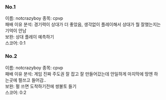 ### No.1<br>
이름: notcrazyboy
종목: cpvp <br>
패배 이유 분석: 경기력이 상대가 더 좋았음, 생각없이 플레이해서 상대가 뭘 잘했는지는 기억이 안남<br>
보완: 상대 플레이 예측하기 <br>
스코어: 0:1 <br>

### No.2<br>
이름: notcrazyboy
종목: cpvp <br>
패배 이유 분석: 게임 진짜 주도권 잘 잡고 잘 만들어갔는데 안일하게 마지막에 땅엔 하는곳에 펄쓰고 들어감..<br>
보완: 펄 쓰면 도착하기전에 쌍불토 들기 <br>
스코어: 0:2 <br>
